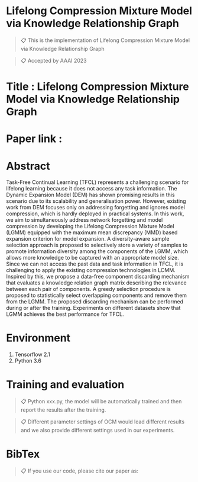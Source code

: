 
# Lifelong Compression Mixture Model via Knowledge Relationship Graph

>📋 This is the implementation of Lifelong Compression Mixture Model via Knowledge Relationship Graph

>📋 Accepted by AAAI 2023

# Title : Lifelong Compression Mixture Model via Knowledge Relationship Graph

# Paper link : 


# Abstract
Task-Free Continual Learning (TFCL) represents a challenging scenario for lifelong learning because it does not access any task information. The Dynamic Expansion Model (DEM) has shown promising results in this scenario due to its scalability and generalisation power. However, existing work from DEM focuses only on addressing forgetting and ignores model compression, which is hardly deployed in practical systems. In this work, we aim to simultaneously address network forgetting and model compression by developing the Lifelong Compression Mixture Model (LGMM) equipped with the maximum mean discrepancy (MMD) based expansion criterion for model expansion. A diversity-aware sample selection approach is proposed to selectively store a variety of samples to promote information diversity among the components of the LGMM, which allows more knowledge to be captured with an appropriate model size. Since we can not access the past data and task information in TFCL, it is challenging to apply the existing compression technologies in LCMM. Inspired by this, we propose a data-free component discarding mechanism that evaluates a knowledge relation graph matrix describing the relevance between each pair of components. A greedy selection procedure is proposed to statistically select  overlapping components and remove them from the LGMM. The proposed discarding mechanism can be performed during or after the training. Experiments on different datasets show that LGMM achieves the best performance for TFCL.

# Environment

1. Tensorflow 2.1
2. Python 3.6

# Training and evaluation

>📋 Python xxx.py, the model will be automatically trained and then report the results after the training.

>📋 Different parameter settings of OCM would lead different results and we also provide different settings used in our experiments.

# BibTex
>📋 If you use our code, please cite our paper as:


